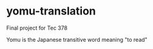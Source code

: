 # yomu-translation
Final project for Tec 378

Yomu is the Japanese transitive word meaning "to read"
